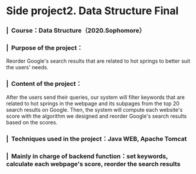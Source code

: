 # Side project2. Data Structure Final
### | &nbsp;Course：Data Structure（2020.Sophomore）
### | &nbsp;Purpose of the project：
Reorder Google's search results that are related to hot springs to better suit the users' needs.
### | &nbsp;Content of the project： 
After the users send their queries, our system will filter keywords that are related to hot springs in the webpage and its subpages from the top 20 search results on Google. Then, the system will compute each website's score with the algorithm we designed and reorder Google's search results based on the scores.
### | &nbsp;Techniques used in the project：Java WEB, Apache Tomcat
### | &nbsp;Mainly in charge of backend function：set keywords, calculate each webpage's score, reorder the search results

